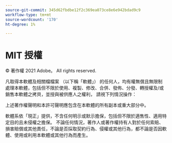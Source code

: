 ```yaml
---
source-git-commit: 345d62fbdbe12f2c369ea073ce8e6e942bdad9c9
workflow-type: tm+mt
source-wordcount: '170'
ht-degree: 1%

---
```

# MIT 授權

© 著作權 2021 Adobe。 All rights reserved.

凡取得本軟體及相關檔檔案 （以下稱「軟體」） 的任何人，均有權無償且無限制處理本軟體，包括但不限於使用、複製、修改、合併、發佈、分發、轉授權及/或銷售本軟體之拷貝，並授與被供應人之權利， 請視下列情況操作：

上述著作權聲明和本許可聲明應包含在本軟體的所有副本或重大部分中。

軟體系依「現正」提供，不含任何明示或默示擔保，包括但不限於適售性、適用特定目的且未侵權之擔保。 不論任何情況，著作人或著作權持有人對於任何索賠、損害賠償或其他責任，不論是否採取契約行為、侵權或其他行為，都不論是否因軟體、使用或利用本軟體或其他行為而產生。
